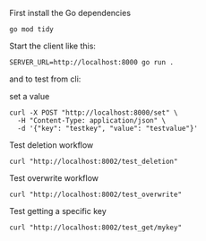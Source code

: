 First install the Go dependencies

```
go mod tidy
```

Start the client like this:

```
SERVER_URL=http://localhost:8000 go run .
```

and to test from cli:

set a value

```
curl -X POST "http://localhost:8000/set" \
  -H "Content-Type: application/json" \
  -d '{"key": "testkey", "value": "testvalue"}'
```

Test deletion workflow

```
curl "http://localhost:8002/test_deletion"
```

Test overwrite workflow

```
curl "http://localhost:8002/test_overwrite"
```

Test getting a specific key

```
curl "http://localhost:8002/test_get/mykey"
``` 